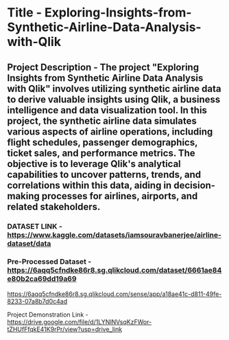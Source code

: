 # Title - Exploring-Insights-from-Synthetic-Airline-Data-Analysis-with-Qlik

## Project Description - The project "Exploring Insights from Synthetic Airline Data Analysis with Qlik" involves utilizing synthetic airline data to derive valuable insights using Qlik, a business intelligence and data visualization tool. In this project, the synthetic airline data simulates various aspects of airline operations, including flight schedules, passenger demographics, ticket sales, and performance metrics. The objective is to leverage Qlik's analytical capabilities to uncover patterns, trends, and correlations within this data, aiding in decision-making processes for airlines, airports, and related stakeholders.

### DATASET LINK - https://www.kaggle.com/datasets/iamsouravbanerjee/airline-dataset/data

### Pre-Processed Dataset - https://6aqq5cfndke86r8.sg.qlikcloud.com/dataset/6661ae84e80b2ca69dd19a69
https://6aqq5cfndke86r8.sg.qlikcloud.com/sense/app/a18ae41c-d811-49fe-8233-07a8b7d0c4ad

Project Demonstration Link - https://drive.google.com/file/d/1LYNlNVsqKzFWor-tZHUfFfqkE41K9rPr/view?usp=drive_link
